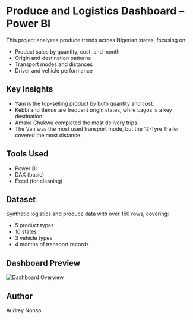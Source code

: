 # Produce and Logistics Dashboard – Power BI

This project analyzes produce trends across Nigerian states, focusing on:
- Product sales by quantity, cost, and month
- Origin and destination patterns
- Transport modes and distances
- Driver and vehicle performance

## Key Insights
- Yam is the top-selling product by both quantity and cost.
- Kebbi and Benue are frequent origin states, while Lagos is a key destination.
- Amaka Chukwu completed the most delivery trips.
- The Van was the most used transport mode, but the 12-Tyre Trailer covered the most distance.

## Tools Used
- Power BI
- DAX (basic)
- Excel (for cleaning)

## Dataset
Synthetic logistics and produce data with over 150 rows, covering:
- 5 product types
- 10 states
- 3 vehicle types
- 4 months of transport records

## Dashboard Preview
![Dashboard Overview](https://raw.githubusercontent.com/AudreyNonso/Power-BI-Dashboard/main/screenshots/dashboard-overview.png)

## Author
Audrey Nonso
